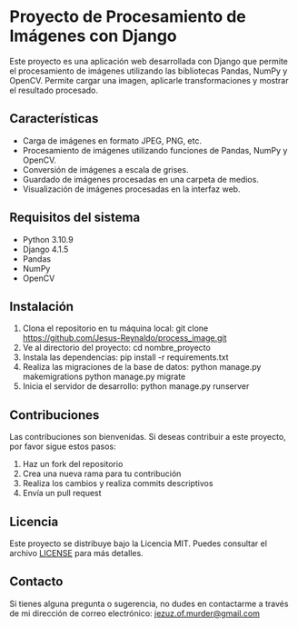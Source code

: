 # Proyecto de Procesamiento de Imágenes con Django

Este proyecto es una aplicación web desarrollada con Django que permite el procesamiento de imágenes utilizando las bibliotecas Pandas, NumPy y OpenCV. Permite cargar una imagen, aplicarle transformaciones y mostrar el resultado procesado.

## Características

- Carga de imágenes en formato JPEG, PNG, etc.
- Procesamiento de imágenes utilizando funciones de Pandas, NumPy y OpenCV.
- Conversión de imágenes a escala de grises.
- Guardado de imágenes procesadas en una carpeta de medios.
- Visualización de imágenes procesadas en la interfaz web.

## Requisitos del sistema

- Python 3.10.9
- Django 4.1.5
- Pandas
- NumPy
- OpenCV

## Instalación

1. Clona el repositorio en tu máquina local:
  git clone https://github.com/Jesus-Reynaldo/process_image.git
2. Ve al directorio del proyecto:
  cd nombre_proyecto
3. Instala las dependencias:
  pip install -r requirements.txt
4. Realiza las migraciones de la base de datos:
  python manage.py makemigrations
  python manage.py migrate
5. Inicia el servidor de desarrollo:
  python manage.py runserver

## Contribuciones

Las contribuciones son bienvenidas. Si deseas contribuir a este proyecto, por favor sigue estos pasos:

1. Haz un fork del repositorio
2. Crea una nueva rama para tu contribución
3. Realiza los cambios y realiza commits descriptivos
4. Envía un pull request

## Licencia

Este proyecto se distribuye bajo la Licencia MIT. Puedes consultar el archivo [LICENSE](LICENSE) para más detalles.

## Contacto

Si tienes alguna pregunta o sugerencia, no dudes en contactarme a través de mi dirección de correo electrónico: jezuz.of.murder@gmail.com



